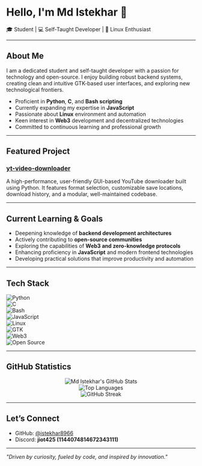 # Hello, I'm Md Istekhar 👋  

🎓 Student | 💻 Self-Taught Developer | 🐧 Linux Enthusiast  

---

## About Me  
I am a dedicated student and self-taught developer with a passion for technology and open-source. I enjoy building robust backend systems, creating clean and intuitive GTK-based user interfaces, and exploring new technological frontiers.  

- Proficient in **Python**, **C**, and **Bash scripting**  
- Currently expanding my expertise in **JavaScript**  
- Passionate about **Linux** environment and automation  
- Keen interest in **Web3** development and decentralized technologies  
- Committed to continuous learning and professional growth  

---

## Featured Project  
### [yt-video-downloader](https://github.com/istekhar8966/yt-video-downloader)  
A high-performance, user-friendly GUI-based YouTube downloader built using Python. It features format selection, customizable save locations, download history, and a modular, well-maintained codebase.  

---

## Current Learning & Goals  
- Deepening knowledge of **backend development architectures**  
- Actively contributing to **open-source communities**  
- Exploring the capabilities of **Web3 and zero-knowledge protocols**  
- Enhancing proficiency in **JavaScript** and modern frontend technologies  
- Developing practical solutions that improve productivity and automation  

---

## Tech Stack  

![Python](https://img.shields.io/badge/Python-3776AB?style=for-the-badge&logo=python&logoColor=white)  
![C](https://img.shields.io/badge/C-00599C?style=for-the-badge&logo=c&logoColor=white)  
![Bash](https://img.shields.io/badge/Bash-4EAA25?style=for-the-badge&logo=gnu-bash&logoColor=white)  
![JavaScript](https://img.shields.io/badge/JavaScript-F7DF1E?style=for-the-badge&logo=javascript&logoColor=black)  
![Linux](https://img.shields.io/badge/Linux-FCC624?style=for-the-badge&logo=linux&logoColor=black)  
![GTK](https://img.shields.io/badge/GTK-4A90E2?style=for-the-badge&logo=gtk&logoColor=white)  
![Web3](https://img.shields.io/badge/Web3-E434AA?style=for-the-badge&logo=ethereum&logoColor=white)  
![Open Source](https://img.shields.io/badge/Open_Source-3DA639?style=for-the-badge&logo=open-source-initiative&logoColor=white)  

---

## GitHub Statistics  

<div align="center">

![Md Istekhar's GitHub Stats](https://github-readme-stats.vercel.app/api?username=istekhar8966&show_icons=true&theme=tokyonight&hide_border=true)  
![Top Languages](https://github-readme-stats.vercel.app/api/top-langs/?username=istekhar8966&layout=compact&theme=tokyonight&hide_border=true)  
![GitHub Streak](https://github-readme-streak-stats.herokuapp.com/?user=istekhar8966&theme=tokyonight&hide_border=true)  

</div>  

---

## Let’s Connect  

- GitHub: [@istekhar8966](https://github.com/istekhar8966)  
- Discord: **jiot425 (1144074814672343111)**  

---

_"Driven by curiosity, fueled by code, and inspired by innovation."_  

